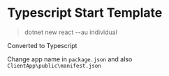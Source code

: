 # Typescript Start Template

> dotnet new react --au individual

Converted to Typescript

Change app name in `package.json` and also `ClientApp\public\manifest.json`